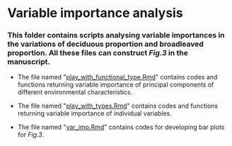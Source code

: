 # Variable importance analysis

### This folder contains scripts analysing variable importances in the variations of deciduous proportion and broadleaved proportion. All these files can construct _Fig.3_ in the manuscript. 

- The file named "[play_with_functional_type.Rmd](Var_imp_analysis/play_with_functional_type.Rmd)" contains codes and functions returning variable importance of principal components of different environmental characteristics. 

- The file named "[play_with_types.Rmd](Var_imp_analysis/play_with_types.Rmd)" contains codes and functions returning variable importance of individual variables. 

- The file named "[var_imp.Rmd](Var_imp_analysis/var_imp.Rmd)" contains codes for developing bar plots for _Fig.3_.
